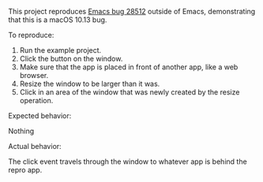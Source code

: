 This project reproduces [Emacs bug
28512](https://debbugs.gnu.org/db/28/28512.html) outside of Emacs, demonstrating
that this is a macOS 10.13 bug.

To reproduce:

1. Run the example project.
2. Click the button on the window.
3. Make sure that the app is placed in front of another app, like a web browser.
4. Resize the window to be larger than it was.
5. Click in an area of the window that was newly created by the resize operation.

Expected behavior:

Nothing

Actual behavior:

The click event travels through the window to whatever app is behind the repro app.
